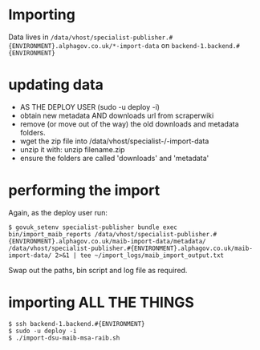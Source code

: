 # Importing

Data lives in `/data/vhost/specialist-publisher.#{ENVIRONMENT}.alphagov.co.uk/*-import-data` on `backend-1.backend.#{ENVIRONMENT}`

# updating data

* AS THE DEPLOY USER (sudo -u deploy -i)
* obtain new metadata AND downloads url from scraperwiki
* remove (or move out of the way) the old downloads and metadata folders.
* wget the zip file into /data/vhost/specialist-/<type>-import-data
* unzip it with: unzip filename.zip
* ensure the folders are called 'downloads' and 'metadata'

# performing the import

Again, as the deploy user run:

`$ govuk_setenv specialist-publisher bundle exec bin/import_maib_reports /data/vhost/specialist-publisher.#{ENVIRONMENT}.alphagov.co.uk/maib-import-data/metadata/ /data/vhost/specialist-publisher.#{ENVIRONMENT}.alphagov.co.uk/maib-import-data/ 2>&1 | tee ~/import_logs/maib_import_output.txt`

Swap out the paths, bin script and log file as required.

# importing ALL THE THINGS

```
$ ssh backend-1.backend.#{ENVIRONMENT}
$ sudo -u deploy -i
$ ./import-dsu-maib-msa-raib.sh
```

